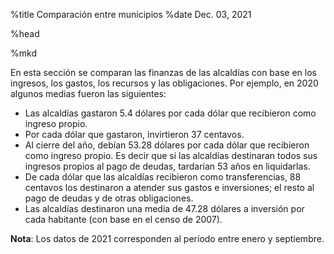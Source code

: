 %title Comparación entre municipios
%date Dec. 03, 2021

%head

<script type="module" src="/res/components/muni.js"></script>
<script type="module" src="/res/components/muniindicators.js"></script>

%mkd

En esta sección se comparan las finanzas de las alcaldías con base en los
ingresos, los gastos, los recursos y las obligaciones. Por ejemplo, en 2020 algunos medias fueron las siguientes:

* Las alcaldías gastaron 5.4 dólares por cada dólar que recibieron como ingreso propio.
* Por cada dólar que gastaron, invirtieron 37 centavos.
* Al cierre del año, debían 53.28 dólares por cada dólar que recibieron como ingreso propio. Es decir que si las alcaldías destinaran todos sus ingresos propios al pago de deudas, tardarían 53 años en liquidarlas.
* De cada dólar que las alcaldías recibieron como transferencias, 88 centavos los destinaron a atender sus gastos e inversiones; el resto al pago de deudas y de otras obligaciones.
* Las alcaldías destinaron una media de 47.28 dólares a inversión por cada habitante (con base en el censo de 2007).

**Nota**: Los datos de 2021 corresponden al período entre enero y septiembre.

<x-years target="munindplot,munindtable"></x-years>
<x-muni-sel-indicators target="munindplot,munindtable"></x-muni-sel-indicators>

<x-muni-indicators-plot id="munindplot">
</x-muni-indicators-plot>

<x-muni-indicators-table id="munindtable">
</x-muni-indicators-table>

